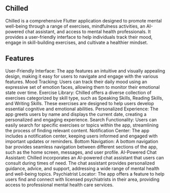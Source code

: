 ## Chilled
Chilled is a comprehensive Flutter application designed to promote mental well-being through a range of exercises, mindfulness activities, an AI-powered chat assistant, and access to mental health professionals. It provides a user-friendly interface to help individuals track their mood, engage in skill-building exercises, and cultivate a healthier mindset.

## Features

User-Friendly Interface: The app features an intuitive and visually appealing design, making it easy for users to navigate and engage with the various features.
Mood Tracking: Users can track their daily mood using an expressive set of emotion faces, allowing them to monitor their emotional state over time.
Exercise Library: Chilled offers a diverse collection of exercises categorized by skill type, such as Speaking Skills, Reading Skills, and Writing Skills. These exercises are designed to help users develop essential cognitive and emotional abilities.
Personalized Experience: The app greets users by name and displays the current date, creating a personalized and engaging experience.
Search Functionality: Users can easily search for specific exercises or topics within the app, streamlining the process of finding relevant content.
Notification Center: The app includes a notification center, keeping users informed and engaged with important updates or reminders.
Bottom Navigation: A bottom navigation bar provides seamless navigation between different sections of the app, such as the home screen, messages, and user profile.
AI-Powered Chat Assistant: Chilled incorporates an AI-powered chat assistant that users can consult during times of need. The chat assistant provides personalized guidance, advice, and support, addressing a wide range of mental health and well-being topics.
Psychiatrist Locator: The app offers a feature to help users find and connect with licensed psychiatrists in their area, providing access to professional mental health care services.
